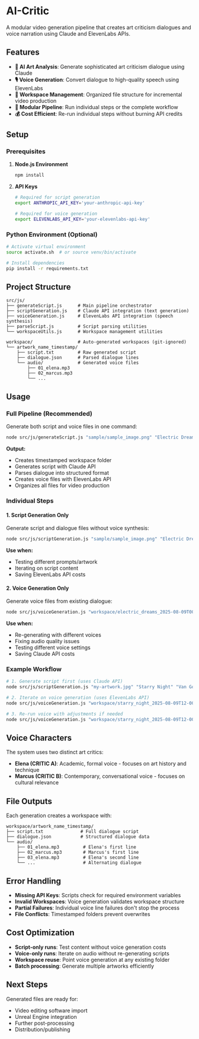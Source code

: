 # AI-Critic

A modular video generation pipeline that creates art criticism dialogues and voice narration using Claude and ElevenLabs APIs.

## Features

- **🎨 AI Art Analysis**: Generate sophisticated art criticism dialogue using Claude
- **🎙️ Voice Generation**: Convert dialogue to high-quality speech using ElevenLabs
- **📁 Workspace Management**: Organized file structure for incremental video production
- **🔧 Modular Pipeline**: Run individual steps or the complete workflow
- **💰 Cost Efficient**: Re-run individual steps without burning API credits

## Setup

### Prerequisites

1. **Node.js Environment**
   ```bash
   npm install
   ```

2. **API Keys**
   ```bash
   # Required for script generation
   export ANTHROPIC_API_KEY='your-anthropic-api-key'
   
   # Required for voice generation
   export ELEVENLABS_API_KEY='your-elevenlabs-api-key'
   ```

### Python Environment (Optional)
```bash
# Activate virtual environment
source activate.sh  # or source venv/bin/activate

# Install dependencies
pip install -r requirements.txt
```

## Project Structure

```
src/js/
├── generateScript.js      # Main pipeline orchestrator
├── scriptGeneration.js    # Claude API integration (text generation)
├── voiceGeneration.js     # ElevenLabs API integration (speech synthesis)
├── parseScript.js         # Script parsing utilities
└── workspaceUtils.js      # Workspace management utilities

workspace/                 # Auto-generated workspaces (git-ignored)
└── artwork_name_timestamp/
    ├── script.txt         # Raw generated script
    ├── dialogue.json      # Parsed dialogue lines
    └── audio/             # Generated voice files
        ├── 01_elena.mp3
        ├── 02_marcus.mp3
        └── ...
```

## Usage

### Full Pipeline (Recommended)

Generate both script and voice files in one command:

```bash
node src/js/generateScript.js "sample/sample_image.png" "Electric Dreams" "AI"
```

**Output:**
- Creates timestamped workspace folder
- Generates script with Claude API
- Parses dialogue into structured format
- Creates voice files with ElevenLabs API
- Organizes all files for video production

### Individual Steps

#### 1. Script Generation Only

Generate script and dialogue files without voice synthesis:

```bash
node src/js/scriptGeneration.js "sample/sample_image.png" "Electric Dreams" "AI"
```

**Use when:**
- Testing different prompts/artwork
- Iterating on script content
- Saving ElevenLabs API costs

#### 2. Voice Generation Only

Generate voice files from existing dialogue:

```bash
node src/js/voiceGeneration.js "workspace/electric_dreams_2025-08-09T00-42-24"
```

**Use when:**
- Re-generating with different voices
- Fixing audio quality issues
- Testing different voice settings
- Saving Claude API costs

### Example Workflow

```bash
# 1. Generate script first (uses Claude API)
node src/js/scriptGeneration.js "my-artwork.jpg" "Starry Night" "Van Gogh"

# 2. Iterate on voice generation (uses ElevenLabs API)
node src/js/voiceGeneration.js "workspace/starry_night_2025-08-09T12-00-00"

# 3. Re-run voice with adjustments if needed
node src/js/voiceGeneration.js "workspace/starry_night_2025-08-09T12-00-00"
```

## Voice Characters

The system uses two distinct art critics:

- **Elena (CRITIC A)**: Academic, formal voice - focuses on art history and technique
- **Marcus (CRITIC B)**: Contemporary, conversational voice - focuses on cultural relevance

## File Outputs

Each generation creates a workspace with:

```
workspace/artwork_name_timestamp/
├── script.txt              # Full dialogue script
├── dialogue.json           # Structured dialogue data
└── audio/
    ├── 01_elena.mp3         # Elena's first line
    ├── 02_marcus.mp3        # Marcus's first line
    ├── 03_elena.mp3         # Elena's second line
    └── ...                  # Alternating dialogue
```

## Error Handling

- **Missing API Keys**: Scripts check for required environment variables
- **Invalid Workspaces**: Voice generation validates workspace structure
- **Partial Failures**: Individual voice line failures don't stop the process
- **File Conflicts**: Timestamped folders prevent overwrites

## Cost Optimization

- **Script-only runs**: Test content without voice generation costs
- **Voice-only runs**: Iterate on audio without re-generating scripts
- **Workspace reuse**: Point voice generation at any existing folder
- **Batch processing**: Generate multiple artworks efficiently

## Next Steps

Generated files are ready for:
- Video editing software import
- Unreal Engine integration
- Further post-processing
- Distribution/publishing